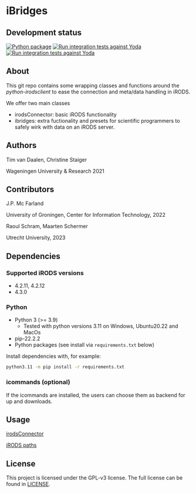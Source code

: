 # iBridges
## Development status
[![Python package](https://github.com/UtrechtUniversity/iBridges/actions/workflows/main.yml/badge.svg?branch=develop)](https://github.com/UtrechtUniversity/iBridges/actions/workflows/main.yml) [![Run integration tests against Yoda](https://github.com/UtrechtUniversity/iBridges/actions/workflows/integration-tests-yoda.yml/badge.svg)](https://github.com/UtrechtUniversity/iBridges/actions/workflows/integration-tests-yoda.yml)
[![Run integration tests against Yoda](https://github.com/UtrechtUniversity/iBridges/actions/workflows/integration-tests-irods.yml/badge.svg?branch=develop)](https://github.com/UtrechtUniversity/iBridges/actions/workflows/integration-tests-irods.yml)

## About

This git repo contains some wrapping classes and functions around the *python-irodsclient* 
to ease the connection and meta/data handling in iRODS.

We offer two main classes

- irodsConnector: basic iRODS functionality
- ibridges: extra fuctionality and presets for scientific programmers to safely wirk with data on an iRODS server.

## Authors

Tim van Daalen, Christine Staiger

Wageningen University & Research 2021

## Contributors

J.P. Mc Farland

University of Groningen, Center for Information Technology, 2022

Raoul Schram, Maarten Schermer

Utrecht University, 2023

## Dependencies

### Supported iRODS versions

- 4.2.11, 4.2.12
- 4.3.0

### Python

- Python 3 (>= 3.9)
  - Tested with python versions 3.11 on Windows, Ubuntu20.22 and MacOs
- pip-22.2.2
- Python packages (see install via `requirements.txt` below)

Install dependencies with, for example:

```sh
python3.11 -m pip install -r requirements.txt
```
### icommands (optional)
If the icommands are installed, the users can choose them as backend for up and downloads.

## Usage

[irodsConnector](Tutorial_irodsConnector.ipynb)

[iRODS paths](Tutorial_iRODS_paths.ipynb)

## License
This project is licensed under the GPL-v3 license.
The full license can be found in [LICENSE](LICENSE).
